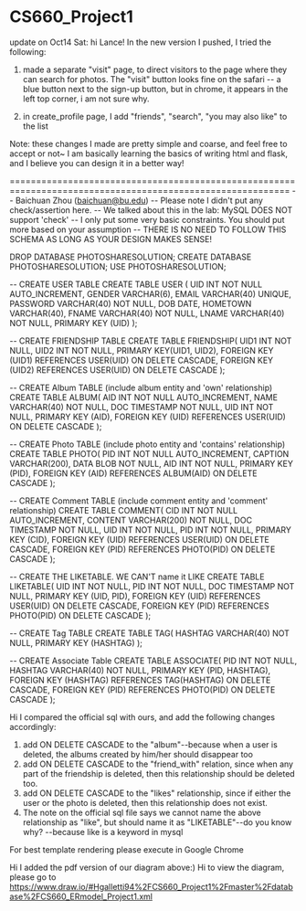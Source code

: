 # CS660_Project1
update on Oct14 Sat: hi Lance! In the new version I pushed, I tried the following:
1. made a separate "visit" page, to direct visitors to the page where they can search for photos. The "visit" button looks fine on the safari -- a blue button next to the sign-up button, but in chrome, it appears in the left top corner, i am not sure why.

2. in create_profile page, I add "friends", "search", "you may also like" to the list

Note: these changes I made are pretty simple and coarse, and feel free to accept or not~ I am basically learning the basics of writing html and flask, and I believe you can design it in a better way!


===========================================================================================================
-- Baichuan Zhou (baichuan@bu.edu)
-- Please note I didn't put any check/assertion here.
-- We talked about this in the lab: MySQL DOES NOT support 'check' 
-- I only put some very basic constraints. You should put more based on your assumption
-- THERE IS NO NEED TO FOLLOW THIS SCHEMA AS LONG AS YOUR DESIGN MAKES SENSE!

DROP DATABASE PHOTOSHARESOLUTION;
CREATE DATABASE PHOTOSHARESOLUTION;
USE PHOTOSHARESOLUTION;

-- CREATE USER TABLE
CREATE TABLE USER (
UID INT NOT NULL AUTO_INCREMENT,
GENDER VARCHAR(6),
EMAIL VARCHAR(40) UNIQUE,
PASSWORD VARCHAR(40) NOT NULL,
DOB DATE,
HOMETOWN VARCHAR(40),
FNAME VARCHAR(40) NOT NULL,
LNAME VARCHAR(40) NOT NULL,
PRIMARY KEY (UID)
);

-- CREATE FRIENDSHIP TABLE
CREATE TABLE FRIENDSHIP(
UID1 INT NOT NULL,
UID2 INT NOT NULL,
PRIMARY KEY(UID1, UID2), 
FOREIGN KEY (UID1) REFERENCES USER(UID) ON DELETE CASCADE,
FOREIGN KEY (UID2) REFERENCES USER(UID) ON DELETE CASCADE
);


-- CREATE Album TABLE (include album entity and 'own' relationship) 
CREATE TABLE ALBUM(
AID INT NOT NULL AUTO_INCREMENT,
NAME VARCHAR(40) NOT NULL,
DOC TIMESTAMP NOT NULL,
UID INT NOT NULL,
PRIMARY KEY (AID),
FOREIGN KEY (UID) REFERENCES USER(UID) ON DELETE CASCADE
);

-- CREATE Photo TABLE (include photo entity and 'contains' relationship) 
CREATE TABLE PHOTO(
PID INT NOT NULL AUTO_INCREMENT,
CAPTION VARCHAR(200),
DATA BLOB NOT NULL,
AID INT NOT NULL,
PRIMARY KEY (PID),
FOREIGN KEY (AID) REFERENCES ALBUM(AID) ON DELETE CASCADE
);

-- CREATE Comment TABLE (include comment entity and 'comment' relationship)
CREATE TABLE COMMENT(
CID INT NOT NULL AUTO_INCREMENT,
CONTENT VARCHAR(200) NOT NULL,
DOC TIMESTAMP NOT NULL,
UID INT NOT NULL,
PID INT NOT NULL,
PRIMARY KEY (CID),
FOREIGN KEY (UID) REFERENCES USER(UID) ON DELETE CASCADE,
FOREIGN KEY (PID) REFERENCES PHOTO(PID) ON DELETE CASCADE
);

-- CREATE THE LIKETABLE. WE CAN'T name it LIKE
CREATE TABLE LIKETABLE(
UID INT NOT NULL,
PID INT NOT NULL,
DOC TIMESTAMP NOT NULL,
PRIMARY KEY (UID, PID),
FOREIGN KEY (UID) REFERENCES USER(UID) ON DELETE CASCADE,
FOREIGN KEY (PID) REFERENCES PHOTO(PID) ON DELETE CASCADE
);


-- CREATE Tag TABLE 
CREATE TABLE TAG(
HASHTAG VARCHAR(40) NOT NULL,
PRIMARY KEY (HASHTAG)
);

-- CREATE Associate Table
CREATE TABLE ASSOCIATE(
PID INT NOT NULL,
HASHTAG VARCHAR(40) NOT NULL,
PRIMARY KEY (PID, HASHTAG),
FOREIGN KEY (HASHTAG) REFERENCES TAG(HASHTAG) ON DELETE CASCADE,
FOREIGN KEY (PID) REFERENCES PHOTO(PID) ON DELETE CASCADE
);



Hi I compared the official sql with ours, and add the following changes accordingly:
1. add ON DELETE CASCADE to the "album"--because when a user is deleted, the albums created by him/her should disappear too
2. add ON DELETE CASCADE to the "friend_with" relation, since when any part of the friendship is deleted, then this relationship should be deleted too.
3. add ON DELETE CASCADE to the "likes" relationship, since if either the user or the photo is deleted, then this relationship does not exist. 
4. The note on the official sql file says we cannot name the above relationship as "like", but should name it as "LIKETABLE"--do you know why? --because like is a keyword in mysql


For best template rendering please execute in Google Chrome


Hi I added the pdf version of our diagram above:)
Hi to view the diagram, please go to https://www.draw.io/#Hgalletti94%2FCS660_Project1%2Fmaster%2Fdatabase%2FCS660_ERmodel_Project1.xml
